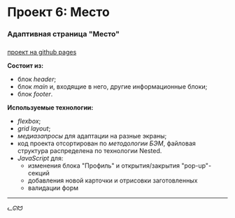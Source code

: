 # Проект 6: Место

### Адаптивная страница "Место"
###
[проект на github pages](https://icube1.github.io/mesto/)

**Состоит из:**

- блок _header_;
- блок _main_ и, входящие в него, другие информационные блоки;
- блок _footer_.

**Используемые технологии:**

- _flexbox_;
- _grid layout_;
- _медиазапросы_ для адаптации на разные экраны;
- код проекта отсортирован по _методологии БЭМ_, файловая структура распределена по технологии Nested.
- _JavaScript_ для:
  - изменения блока "Профиль" и открытия/закрытия "pop-up"-секций
  - добавления новой карточки и отрисовки заготовленных
  - валидации форм

---
ᓚᘏᗢ

